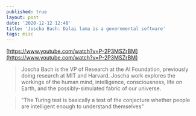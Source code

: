 ```yaml
---
published: true
layout: post
date: '2020-12-12 12:40'
title: 'Joscha Bach: Dalai lama is a governmental software'
tags: misc 
---
```

[https://www.youtube.com/watch?v=P-2P3MSZrBM](https://www.youtube.com/watch?v=P-2P3MSZrBM)

> Joscha Bach is the VP of Research at the AI Foundation, previously doing research at MIT and Harvard. Joscha work explores the workings of the human mind, intelligence, consciousness, life on Earth, and the possibly-simulated fabric of our universe.

> "The Turing test is basically a test of the conjecture whether people are intelligent enough to understand themselves"
